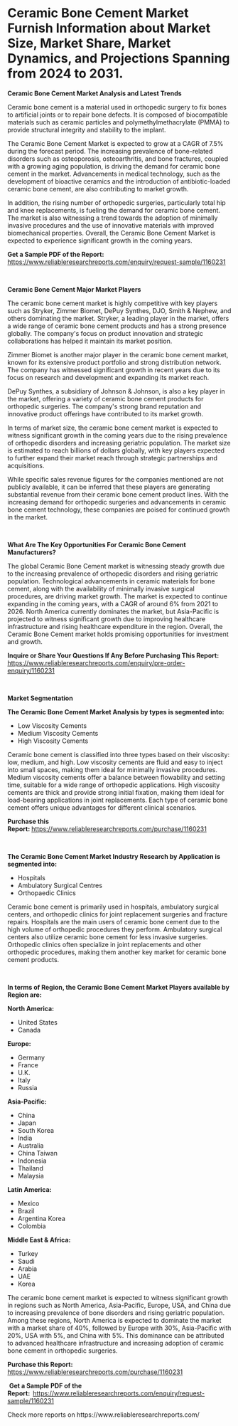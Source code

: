 <p><h1>Ceramic Bone Cement Market Furnish Information about Market Size, Market Share, Market Dynamics, and Projections Spanning from 2024 to 2031.</h1></p><p><strong>Ceramic Bone Cement Market Analysis and Latest Trends</strong></p>
<p><p>Ceramic bone cement is a material used in orthopedic surgery to fix bones to artificial joints or to repair bone defects. It is composed of biocompatible materials such as ceramic particles and polymethylmethacrylate (PMMA) to provide structural integrity and stability to the implant. </p><p>The Ceramic Bone Cement Market is expected to grow at a CAGR of 7.5% during the forecast period. The increasing prevalence of bone-related disorders such as osteoporosis, osteoarthritis, and bone fractures, coupled with a growing aging population, is driving the demand for ceramic bone cement in the market. Advancements in medical technology, such as the development of bioactive ceramics and the introduction of antibiotic-loaded ceramic bone cement, are also contributing to market growth.</p><p>In addition, the rising number of orthopedic surgeries, particularly total hip and knee replacements, is fueling the demand for ceramic bone cement. The market is also witnessing a trend towards the adoption of minimally invasive procedures and the use of innovative materials with improved biomechanical properties. Overall, the Ceramic Bone Cement Market is expected to experience significant growth in the coming years.</p></p>
<p><strong>Get a Sample PDF of the Report:&nbsp;</strong> <a href="https://www.reliableresearchreports.com/enquiry/request-sample/1160231">https://www.reliableresearchreports.com/enquiry/request-sample/1160231</a></p>
<p>&nbsp;</p>
<p><strong>Ceramic Bone Cement Major Market Players</strong></p>
<p><p>The ceramic bone cement market is highly competitive with key players such as Stryker, Zimmer Biomet, DePuy Synthes, DJO, Smith & Nephew, and others dominating the market. Stryker, a leading player in the market, offers a wide range of ceramic bone cement products and has a strong presence globally. The company's focus on product innovation and strategic collaborations has helped it maintain its market position. </p><p>Zimmer Biomet is another major player in the ceramic bone cement market, known for its extensive product portfolio and strong distribution network. The company has witnessed significant growth in recent years due to its focus on research and development and expanding its market reach.</p><p>DePuy Synthes, a subsidiary of Johnson & Johnson, is also a key player in the market, offering a variety of ceramic bone cement products for orthopedic surgeries. The company's strong brand reputation and innovative product offerings have contributed to its market growth.</p><p>In terms of market size, the ceramic bone cement market is expected to witness significant growth in the coming years due to the rising prevalence of orthopedic disorders and increasing geriatric population. The market size is estimated to reach billions of dollars globally, with key players expected to further expand their market reach through strategic partnerships and acquisitions.</p><p>While specific sales revenue figures for the companies mentioned are not publicly available, it can be inferred that these players are generating substantial revenue from their ceramic bone cement product lines. With the increasing demand for orthopedic surgeries and advancements in ceramic bone cement technology, these companies are poised for continued growth in the market.</p></p>
<p>&nbsp;</p>
<p><strong>What Are The Key Opportunities For Ceramic Bone Cement Manufacturers?</strong></p>
<p><p>The global Ceramic Bone Cement market is witnessing steady growth due to the increasing prevalence of orthopedic disorders and rising geriatric population. Technological advancements in ceramic materials for bone cement, along with the availability of minimally invasive surgical procedures, are driving market growth. The market is expected to continue expanding in the coming years, with a CAGR of around 6% from 2021 to 2026. North America currently dominates the market, but Asia-Pacific is projected to witness significant growth due to improving healthcare infrastructure and rising healthcare expenditure in the region. Overall, the Ceramic Bone Cement market holds promising opportunities for investment and growth.</p></p>
<p><strong>Inquire or Share Your Questions If Any Before Purchasing This Report:</strong> <a href="https://www.reliableresearchreports.com/enquiry/pre-order-enquiry/1160231">https://www.reliableresearchreports.com/enquiry/pre-order-enquiry/1160231</a></p>
<p>&nbsp;</p>
<p><strong>Market Segmentation</strong></p>
<p><strong>The Ceramic Bone Cement Market Analysis by types is segmented into:</strong></p>
<p><ul><li>Low Viscosity Cements</li><li>Medium Viscosity Cements</li><li>High Viscosity Cements</li></ul></p>
<p><p>Ceramic bone cement is classified into three types based on their viscosity: low, medium, and high. Low viscosity cements are fluid and easy to inject into small spaces, making them ideal for minimally invasive procedures. Medium viscosity cements offer a balance between flowability and setting time, suitable for a wide range of orthopedic applications. High viscosity cements are thick and provide strong initial fixation, making them ideal for load-bearing applications in joint replacements. Each type of ceramic bone cement offers unique advantages for different clinical scenarios.</p></p>
<p><strong>Purchase this Report:&nbsp;</strong><a href="https://www.reliableresearchreports.com/purchase/1160231">https://www.reliableresearchreports.com/purchase/1160231</a></p>
<p>&nbsp;</p>
<p><strong>The Ceramic Bone Cement Market Industry Research by Application is segmented into:</strong></p>
<p><ul><li>Hospitals</li><li>Ambulatory Surgical Centres</li><li>Orthopaedic Clinics</li></ul></p>
<p><p>Ceramic bone cement is primarily used in hospitals, ambulatory surgical centers, and orthopedic clinics for joint replacement surgeries and fracture repairs. Hospitals are the main users of ceramic bone cement due to the high volume of orthopedic procedures they perform. Ambulatory surgical centers also utilize ceramic bone cement for less invasive surgeries. Orthopedic clinics often specialize in joint replacements and other orthopedic procedures, making them another key market for ceramic bone cement products.</p></p>
<p>&nbsp;</p>
<p><strong>In terms of Region, the Ceramic Bone Cement Market Players available by Region are:</strong></p>
<p>
    <p> <strong> North America: </strong>
        <ul>
            <li>United States</li>
            <li>Canada</li>
        </ul>
        </p> 
    <p> <strong> Europe: </strong>
        <ul>
            <li>Germany</li>
            <li>France</li>
            <li>U.K.</li>
            <li>Italy</li>
            <li>Russia</li>
        </ul>
        </p> 
    <p> <strong> Asia-Pacific: </strong>
        <ul>
            <li>China</li>
            <li>Japan</li>
            <li>South Korea</li>
            <li>India</li>
            <li>Australia</li>
            <li>China Taiwan</li>
            <li>Indonesia</li>
            <li>Thailand</li>
            <li>Malaysia</li>
        </ul>
        </p> 
    <p> <strong> Latin America: </strong>
        <ul>
            <li>Mexico</li>
            <li>Brazil</li>
            <li>Argentina Korea</li>
            <li>Colombia</li>
        </ul>
        </p> 
    <p> <strong> Middle East & Africa: </strong>
        <ul>
            <li>Turkey</li>
            <li>Saudi</li>
            <li>Arabia</li>
            <li>UAE</li>
            <li>Korea</li>
        </ul>
    </p>
    </p>
<p><p>The ceramic bone cement market is expected to witness significant growth in regions such as North America, Asia-Pacific, Europe, USA, and China due to increasing prevalence of bone disorders and rising geriatric population. Among these regions, North America is expected to dominate the market with a market share of 40%, followed by Europe with 30%, Asia-Pacific with 20%, USA with 5%, and China with 5%. This dominance can be attributed to advanced healthcare infrastructure and increasing adoption of ceramic bone cement in orthopedic surgeries.</p></p>
<p><strong>Purchase this Report: </strong><a href="https://www.reliableresearchreports.com/purchase/1160231">https://www.reliableresearchreports.com/purchase/1160231</a></p>
<p>&nbsp;<strong>Get a Sample PDF of the Report:&nbsp;&nbsp;</strong><a href="https://www.reliableresearchreports.com/enquiry/request-sample/1160231">https://www.reliableresearchreports.com/enquiry/request-sample/1160231</a></p>
<p><strong></strong></p>
<p>Check more reports on https://www.reliableresearchreports.com/</p>